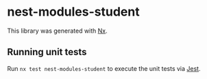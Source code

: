 # nest-modules-student

This library was generated with [Nx](https://nx.dev).

## Running unit tests

Run `nx test nest-modules-student` to execute the unit tests via [Jest](https://jestjs.io).
